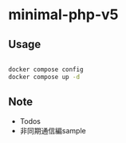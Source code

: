 # minimal-php-v5

## Usage

```bash

docker compose config
docker compose up -d

```

## Note

- Todos
- 非同期通信編sample

